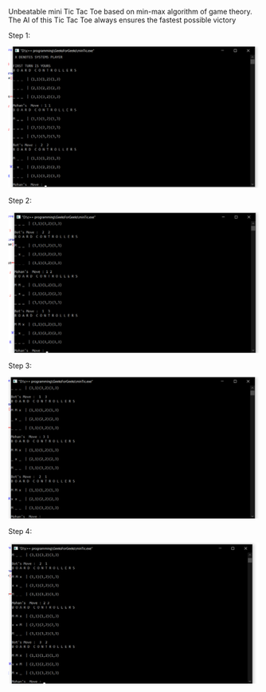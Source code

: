 Unbeatable mini Tic Tac Toe based on min-max algorithm of game theory. The AI of this Tic Tac Toe always ensures the fastest possible victory


Step 1:


![image](Display1.png)


Step 2:


![image](Display2.png)



Step 3:


![image](Display3.png)



Step 4:


![image](Display4.png)
